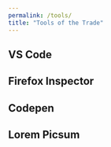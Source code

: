 ```yaml
---
permalink: /tools/
title: "Tools of the Trade"
---
```


## VS Code

## Firefox Inspector

## Codepen

## Lorem Picsum
